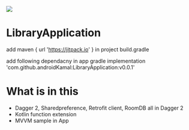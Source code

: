 
[![](https://jitpack.io/v/androidKamal/LibraryApplication.svg)](https://jitpack.io/#androidKamal/LibraryApplication)
# LibraryApplication



add maven { url 'https://jitpack.io' } in project build.gradle

add following dependacny in app gradle
 implementation 'com.github.androidKamal:LibraryApplication:v0.0.1'
 
 
 # What is in this
 
 - Dagger 2, Sharedpreference, Retrofit client, RoomDB all in Dagger 2
 - Kotlin function extension
 - MVVM sample in App
 
 
 
 
